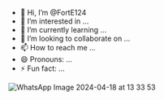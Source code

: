- 👋 Hi, I’m @FortE124
- 👀 I’m interested in ...
- 🌱 I’m currently learning ...
- 💞️ I’m looking to collaborate on ...
- 📫 How to reach me ...
- 😄 Pronouns: ...
- ⚡ Fun fact: ...

<!---
FortE124/FortE124 is a ✨ special ✨ repository because its `README.md` (this file) appears on your GitHub profile.
You can click the Preview link to take a look at your changes.
--->
![WhatsApp Image 2024-04-18 at 13 33 53](https://github.com/FortE124/FortE124/assets/167431980/b6ea108e-fe29-4f91-ac35-6b010553e4c7)
